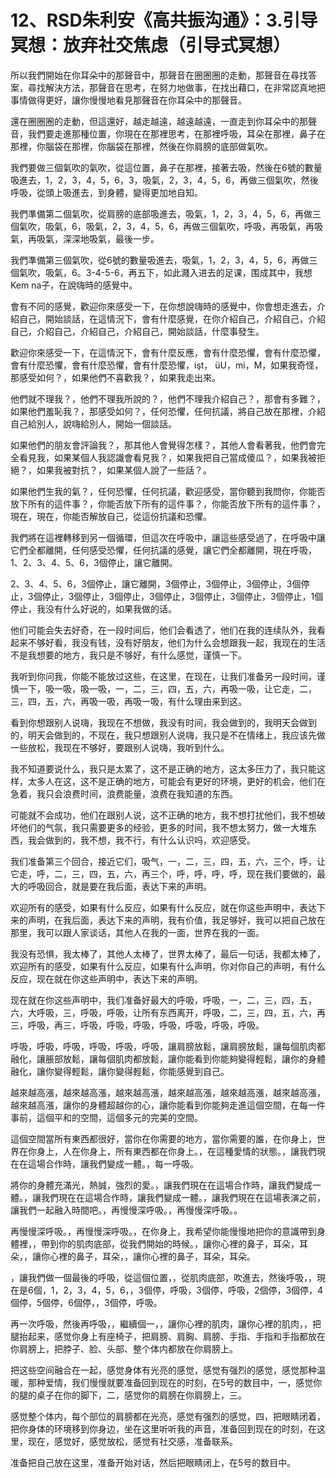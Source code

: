 # 12、RSD朱利安《高共振沟通》：3.引导冥想：放弃社交焦虑（引导式冥想）

所以我們開始在你耳朵中的那聲音中，那聲音在圈圈圈的走動，那聲音在尋找答案，尋找解決方法，那聲音在思考，在努力地做事，在找出藉口，在非常認真地把事情做得更好，讓你慢慢地看見那聲音在你耳朵中的那聲音。

還在圈圈圈的走動，但這還好，越走越遠，越遠越遠，一直走到你耳朵中的那聲音，我們要走進那種位置，你現在在那裡思考，在那裡呼吸，耳朵在那裡，鼻子在那裡，你腦袋在那裡，你腦袋在那裡，然後在你肩膀的底部做氣吹。

我們要做三個氣吹的氣吹，從這位置，鼻子在那裡，接著去吸，然後在6號的數量吸進去，1，2，3，4，5，6，3，吸氣，2，3，4，5，6，再做三個氣吹，然後呼吸，從頭上吸進去，到身體，變得更加地自知。

我們準備第二個氣吹，從肩膀的底部吸進去，吸氣，1，2，3，4，5，6，再做三個氣吹，吸氣，6，吸氣，2，3，4，5，6，再做三個氣吹，呼吸，再吸氣，再吸氣，再吸氣，深深地吸氣，最後一步。

我們準備第三個氣吹，從6號的數量吸進去，吸氣，1，2，3，4，5，6，再做三個氣吹，吸氣，6。3-4-5-6，再五下，如此濺入进去的足课，围成其中，我想 Kem na子，在說嗨時的感覺中。

會有不同的感覺，歡迎你來感受一下，在你想說嗨時的感覺中，你會想走進去，介紹自己，開始談話，在這情況下，會有什麼感覺，在你介紹自己，介紹自己，介紹自己，介紹自己，介紹自己，介紹自己，開始談話，什麼事發生。

歡迎你來感受一下，在這情況下，會有什麼反應，會有什麼恐懼，會有什麼恐懼，會有什麼恐懼，會有什麼恐懼，會有什麼恐懼，işt， üU，mi，M，如果我奇怪，那感受如何？，如果他們不喜歡我？，如果我走出來。

他們就不理我？，他們不理我所說的？，他們不理我介紹自己？，那會有多難？，如果他們羞恥我？，那感受如何？，任何恐懼，任何抗議，將自己放在那裡，介紹自己給別人，說嗨給別人，開始一個談話。

如果他們的朋友會評論我？，那其他人會覺得怎樣？，其他人會看著我，他們會完全看見我，如果某個人我認識會看見我？，如果我把自己當成傻瓜？，如果我被拒絕？，如果我被對抗？，如果某個人說了一些話？。

如果他們生我的氣？，任何恐懼，任何抗議，歡迎感受，當你聽到我問你，你能否放下所有的這件事？，你能否放下所有的這件事？，你能否放下所有的這件事？，現在，現在，你能否解放自己，從這份抗議和恐懼。

我們將在這裡轉移到另一個循環，但這次在呼吸中，讓這些感受過了，在呼吸中讓它們全都離開，任何感受恐懼，任何抗議的感覺，讓它們全都離開，現在呼吸，1、2、3、4、5、6，3個停止，讓它離開。

2、3、4、5、6，3個停止，讓它離開，3個停止，3個停止，3個停止，3個停止，3個停止，3個停止，3個停止，3個停止，3個停止，3個停止，3個停止，1個停止，我没有什么好说的，如果我做的话。

他们可能会失去好奇，在一段时间后，他们会看透了，他们在我的连续队外，我看起来不够好看，我没有钱，没有好朋友，他们为什么会想跟我一起，我现在的生活不是我想要的地方，我只是不够好，有什么感觉，谨慎一下。

我听到你问我，你能不能放过这些，在这里，在现在，让我们准备另一段时间，谨慎一下，吸一吸，吸一吸，一，二，三，四，五，六，再吸一吸，让它走，二，三，四，五，六，再吸一吸，再吸一吸，有什么理由来到这。

看到你想跟别人说嗨，我现在不想做，我没有时间，我会做到的，我明天会做到的，明天会做到的，不现在，我只想跟别人说嗨，我只是不在情绪上，我应该先做一些放松，我现在不够好，要跟别人说嗨，我听到什么。

我不知道要说什么，我只是太累了，这不是正确的地方，这太多压力了，我只能这样，太多人在这，这不是正确的地方，可能会有更好的环境，更好的机会，他们在急着，我只会浪费时间，浪费能量，浪费在我知道的东西。

可能就不会成功，他们在跟别人说，这不正确的地方，我不想打扰他们，我不想破坏他们的气氛，我只需要更多的经验，更多的时间，我不想太努力，做一大堆东西，我会做到的，我不想，我不行，有什么认识吗，欢迎感受。

我们准备第三个回合，接近它们，吸气，一，二，三，四，五，六，三个，呼，让它走，呼，二，三，四，五，六，再三个，呼，呼，呼，呼，现在我们要做的，最大的呼吸回合，就是要在我后面，表达下来的声明。

欢迎所有的感受，如果有什么反应，如果有什么反应，就在你这些声明中，表达下来的声明，在我后面，表达下来的声明，我有价值，我足够好，我可以把自己放在那里，我可以跟人家谈话，其他人在我的一面，世界在我的一面。

我没有恐惧，我太棒了，其他人太棒了，世界太棒了，最后一句话，我都太棒了，欢迎所有的感受，如果有什么反应，如果有什么声明，你对你自己的声明，有什么反应，现在就在你这些声明中，表达下来的声明。

现在就在你这些声明中，我们准备好最大的呼吸，呼吸，一，二，三，四，五，六，大呼吸，三，呼吸，呼吸，让所有东西离开，呼吸，二，三，四，五，六，再三，呼吸，再三，呼吸，呼吸，呼吸，呼吸，呼吸，呼吸，呼吸。

呼吸，呼吸，呼吸，呼吸，呼吸，呼吸，讓肩膀放鬆，讓肩膀放鬆，讓每個肌肉都融化，讓脹部放鬆，讓每個肌肉都放鬆，讓你能看到你能夠變得輕鬆，讓你的身體融化，讓你變得輕鬆，讓你變得輕鬆，你能感覺到自己。

越來越高漲，越來越高漲，越來越高漲，越來越高漲，越來越高漲，越來越高漲，越來越高漲，讓你的身體超越你的心，讓你能看到你能夠走進這個空間，在每一件事前，這個平和的空間，這個多元的完美的空間。

這個空間當所有東西都很好，當你在你需要的地方，當你需要的誰，在你身上，世界在你身上，人在你身上，所有東西都在你身上。，在這種愛情的狀態。，讓我們現在在這場合作時，讓我們變成一體。，每一呼吸。

將你的身體充滿光，熱誠，強烈的愛。，讓我們現在在這場合作時，讓我們變成一體。，讓我們現在在這場合作時，讓我們變成一體。，讓我們現在在這場表演之前，讓我們一起融入時間吧。，再慢慢深呼吸。，再慢慢深呼吸。。

再慢慢深呼吸。，再慢慢深呼吸。，在你身上，我希望你能慢慢地把你的意識帶到身體裡，，帶到你的肌肉底部，從我們開始的時候。，讓你心裡的鼻子，耳朵，耳朵，，讓你心裡的鼻子，耳朵，，讓你心裡的鼻子，耳朵，耳朵。

，讓我們做一個最後的呼吸，從這個位置，，從肌肉底部，吹進去，然後呼吸，，現在是6個，1，2，3，4，5，6，，3個停，呼吸，3個停，呼吸，2個停，3個停，4個停，5個停，6個停，，3個停，呼吸。

再一次呼吸，然後再呼吸，，繼續個一，，讓你心裡的肌肉，讓你心裡的肌肉，，把腿抬起来，感觉你身上有座椅子，把肩膀、肩胸、肩膀、手指、手指和手指都放在你肩膀上，把脖子、脸、头部、整个体内都放在你肩膀上。

把这些空间融合在一起，感觉身体有光亮的感觉，感觉有强烈的感觉，感觉那种温暖，那种爱情，我们慢慢就要准备回到现在的时刻，在5号的数目中，一，感觉你的腿的桌子在你的脚下，二，感觉你的肩膀在你肩膀上，三。

感觉整个体内，每个部位的肩膀都在光亮，感觉有强烈的感觉，四，把眼睛闭着，把你身体的环境移到你身边，坐在这里听听我的声音，准备回到现在的时刻，在这里，现在，感觉好，感觉放松，感觉有社交感，准备联系。

准备把自己放在这里，准备开始对话，然后把眼睛闭上，在5号的数目中。